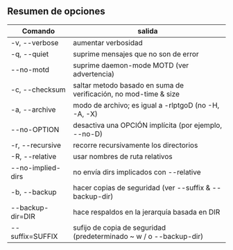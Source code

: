 ## Resumen de opciones

Comando | salida |
--- | ---
-v, --verbose | aumentar verbosidad |
-q, --quiet | suprime mensajes que no son de error |
--no-motd | suprime daemon-mode MOTD (ver advertencia) |
-c, --checksum | saltar metodo basado en suma de verificación, no mod-time & size 
-a, --archive | modo de archivo; es igual a -rlptgoD (no -H, -A, -X)
--no-OPTION | desactiva una OPCIÓN implícita (por ejemplo, --no-D)
-r, --recursive | recorre recursivamente los directorios
-R, --relative | usar nombres de ruta relativos
--no-implied-dirs | no envía dirs implicados con --relative
-b, --backup | hacer copias de seguridad (ver --suffix & --backup-dir)
--backup-dir=DIR | hace respaldos en la jerarquía basada en DIR
--suffix=SUFFIX | sufijo de copia de seguridad (predeterminado ~ w / o --backup-dir)
